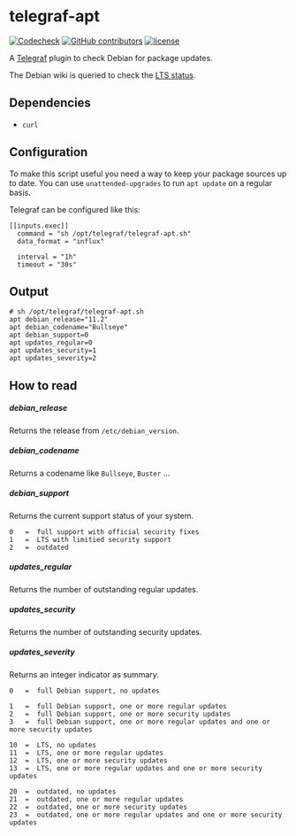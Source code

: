 # telegraf-apt

[![Codecheck](https://github.com/x70b1/telegraf-apt/workflows/Codecheck/badge.svg?branch=master)](https://github.com/x70b1/telegraf-apt/actions)
[![GitHub contributors](https://img.shields.io/github/contributors/x70b1/telegraf-apt.svg)](https://github.com/x70b1/telegraf-apt/graphs/contributors)
[![license](https://img.shields.io/github/license/x70b1/telegraf-apt.svg)](https://github.com/x70b1/telegraf-apt/blob/master/LICENSE)

A [Telegraf](https://github.com/influxdata/telegraf) plugin to check Debian for package updates.

The Debian wiki is queried to check the [LTS status](https://wiki.debian.org/LTS).


## Dependencies

* `curl`


## Configuration

To make this script useful you need a way to keep your package sources up to date.
You can use `unattended-upgrades` to run `apt update` on a regular basis.

Telegraf can be configured like this:

```
[[inputs.exec]]
  command = "sh /opt/telegraf/telegraf-apt.sh"
  data_format = "influx"

  interval = "1h"
  timeout = "30s"
```


## Output

```
# sh /opt/telegraf/telegraf-apt.sh
apt debian_release="11.2"
apt debian_codename="Bullseye"
apt debian_support=0
apt updates_regular=0
apt updates_security=1
apt updates_severity=2
```


## How to read

##### debian_release

Returns the release from `/etc/debian_version`.


##### debian_codename

Returns a codename like `Bullseye`, `Buster` ...


##### debian_support

Returns the current support status of your system.

```
0   =  full support with official security fixes
1   =  LTS with limitied security support
2   =  outdated
```


##### updates_regular

Returns the number of outstanding regular updates.


##### updates_security

Returns the number of outstanding security updates.


##### updates_severity

Returns an integer indicator as summary.

```
0   =  full Debian support, no updates

1   =  full Debian support, one or more regular updates
2   =  full Debian support, one or more security updates
3   =  full Debian support, one or more regular updates and one or more security updates

10  =  LTS, no updates
11  =  LTS, one or more regular updates
12  =  LTS, one or more security updates
13  =  LTS, one or more regular updates and one or more security updates

20  =  outdated, no updates
21  =  outdated, one or more regular updates
22  =  outdated, one or more security updates
23  =  outdated, one or more regular updates and one or more security updates
```
